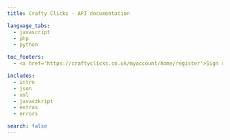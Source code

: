 ```yaml
---
title: Crafty Clicks - API documentation

language_tabs:
  - javascript
  - php
  - python

toc_footers:
  - <a href='https://craftyclicks.co.uk/myaccount/home/register'>Sign up for an API Access Key</a>

includes:
  - intro
  - json
  - xml
  - javaszkript
  - extras
  - errors

search: false
---
```

